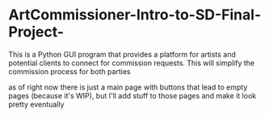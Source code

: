# ArtCommissioner-Intro-to-SD-Final-Project-
This is a Python GUI program that provides a platform for artists and potential clients 
to connect for commission requests. This will simplify the commission process for both parties

as of right now there is just a main page with buttons that lead to empty pages (because it's WIP), but I'll 
add stuff to those pages and make it look pretty eventually
